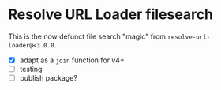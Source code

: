 # Resolve URL Loader filesearch

This is the now defunct file search "magic" from `resolve-url-loader@<3.0.0`.

* [x] adapt as a `join` function for v4+
* [ ] testing
* [ ] publish package?
